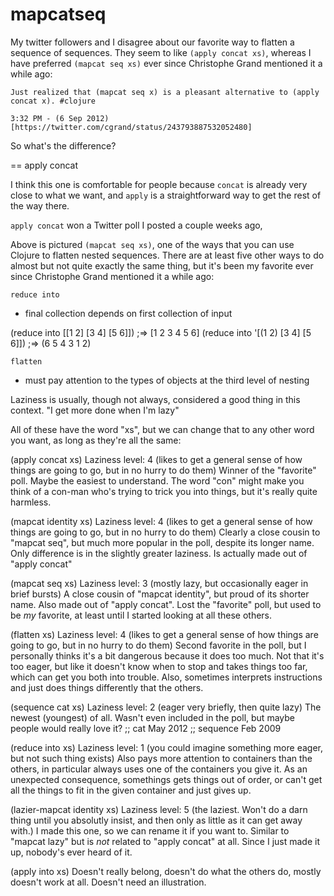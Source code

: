 # mapcatseq

My twitter followers and I disagree about our favorite way to flatten a
sequence of sequences. They seem to like `(apply concat xs)`, whereas I have
preferred `(mapcat seq xs)` ever since Christophe Grand mentioned it a while
ago:

    Just realized that (mapcat seq x) is a pleasant alternative to (apply concat x). #clojure

    3:32 PM - (6 Sep 2012)[https://twitter.com/cgrand/status/243793887532052480]

So what's the difference?

== apply concat

I think this one is comfortable for people because `concat` is already very
close to what we want, and `apply` is a straightforward way to get the rest of
the way there.

`apply concat` won a Twitter poll I posted a couple weeks ago, 





Above is pictured `(mapcat seq xs)`, one of the ways that you can use Clojure to
flatten nested sequences. There are at least five other ways to do almost but
not quite exactly the same thing, but it's been my favorite ever since
Christophe Grand mentioned it a while ago:


`reduce into`
- final collection depends on first collection of input

(reduce into [[1 2] [3 4] [5 6]])  ;=> [1 2 3 4 5 6]
(reduce into '[(1 2) [3 4] [5 6]]) ;=> (6 5 4 3 1 2)

`flatten`
- must pay attention to the types of objects at the third level of nesting



Laziness is usually, though not always, considered a good thing in this context.
"I get more done when I'm lazy"

All of these have the word "xs", but we can change that to any other word you
want, as long as they're all the same:

(apply concat xs)
Laziness level: 4 (likes to get a general sense of how things are going to go, but in no hurry to do them)
Winner of the "favorite" poll. Maybe the easiest to understand. The word "con"
might make you think of a con-man who's trying to trick you into things, but
it's really quite harmless.

(mapcat identity xs)
Laziness level: 4 (likes to get a general sense of how things are going to go, but in no hurry to do them)
Clearly a close cousin to "mapcat seq", but much more popular in the poll,
despite its longer name. Only difference is in the slightly greater laziness. Is
actually made out of "apply concat"

(mapcat seq xs)
Laziness level: 3 (mostly lazy, but occasionally eager in brief bursts)
A close cousin of "mapcat identity", but proud of its shorter name. Also made
out of "apply concat". Lost the "favorite" poll, but used to be *my* favorite,
at least until I started looking at all these others.

(flatten xs)
Laziness level: 4 (likes to get a general sense of how things are going to go, but in no hurry to do them)
Second favorite in the poll, but I personally thinks it's a bit dangerous
because it does too much. Not that it's too eager, but like it doesn't know when
to stop and takes things too far, which can get you both into trouble. Also,
sometimes interprets instructions and just does things differently that the
others.

(sequence cat xs)
Laziness level: 2 (eager very briefly, then quite lazy)
The newest (youngest) of all.  Wasn't even included in the poll, but maybe people would really love it?
;; cat May 2012
;; sequence Feb 2009

(reduce into xs)
Laziness level: 1 (you could imagine something more eager, but not such thing exists)
Also pays more attention to containers than the others, in particular always
uses one of the containers you give it. As an unexpected consequence, somethings
gets things out of order, or can't get all the things to fit in the given
container and just gives up.

(lazier-mapcat identity xs)
Laziness level: 5 (the laziest. Won't do a darn thing until you absolutly insist, and then only as little as it can get away with.)
I made this one, so we can rename it if you want to.
Similar to "mapcat lazy" but is *not* related to "apply concat" at all. Since I
just made it up, nobody's ever heard of it.

(apply into xs)
Doesn't really belong, doesn't do what the others do, mostly doesn't work at
all. Doesn't need an illustration.
